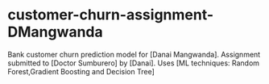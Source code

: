 # customer-churn-assignment-DMangwanda
Bank customer churn prediction model for [Danai Mangwanda].   Assignment submitted to [Doctor Sumburero] by [Danai].   Uses [ML techniques:  Random Forest,Gradient Boosting and Decision Tree]
